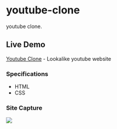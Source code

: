 # youtube-clone
youtube clone.

## Live Demo
[Youtube Clone](https://youtube-clone-fs09ovyub-ahmedalaa21.vercel.app/) - Lookalike youtube website

### Specifications

- HTML
- CSS

### Site Capture

<div>
<img src="https://user-images.githubusercontent.com/92605303/188323648-599bbcba-4ce9-4766-8d73-d61869f6f2ec.png">
</div>

